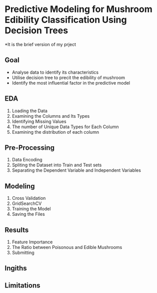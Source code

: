 # Predictive Modeling for Mushroom Edibility Classification Using Decision Trees
*It is the brief version of my prject

## Goal
- Analyse data to identify its characteristics
- Utilise decision tree to precit the edibility of mushroom
- Identify the most influential factor in the predictive model


## EDA
1. Loading the Data
2. Examining the Columns and Its Types
3. Identifying Missing Values
4. The number of Unique Data Types for Each Column
5. Examining the distribution of each column


## Pre-Processing
1. Data Encoding
2. Spliting the Dataset into Train and Test sets
3. Separating the Dependent Variable and Independent Variables


## Modeling
1. Cross Validation
2. GridSearchCV
3. Training the Model
4. Saving the Files


## Results
1. Feature Importance
2. The Ratio between Poisonous and Edible Mushrooms
3. Submitting


## Ingiths


## Limitations
